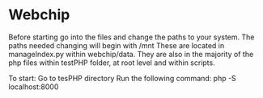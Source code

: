 # Webchip
Before starting go into the files and change the paths to your system. The paths needed changing will begin with /mnt
These are located in manageIndex.py within webchip/data. They are also in the majority of the php files within testPHP folder, at root level and within scripts.

To start:
  Go to tesPHP directory
  Run the following command:  php -S localhost:8000
